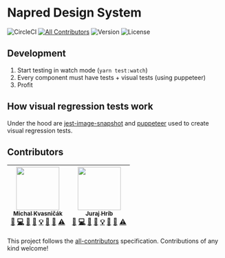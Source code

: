 # Napred Design System

![CircleCI](https://img.shields.io/circleci/project/github/napred/designsystem/master.svg?style=flat-square)
[![All Contributors](https://img.shields.io/badge/all_contributors-2-orange.svg?style=flat-square)](#contributors)
![Version](https://img.shields.io/npm/v/@napred/ds.svg?style=flat-square)
![License](https://img.shields.io/npm/l/@napred/ds.svg?style=flat-square)

## Development

1. Start testing in watch mode (`yarn test:watch`)
2. Every component must have tests + visual tests (using puppeteer)
3. Profit

## How visual regression tests work

Under the hood are [jest-image-snapshot](https://github.com/americanexpress/jest-image-snapshot) and [puppeteer](https://github.com/GoogleChrome/puppeteer) used to create visual regression tests.

## Contributors

<!-- ALL-CONTRIBUTORS-LIST:START - Do not remove or modify this section -->
<!-- prettier-ignore -->
| [<img src="https://avatars1.githubusercontent.com/u/174716?v=4" width="100px;"/><br /><sub><b>Michal Kvasničák</b></sub>](https://github.com/michalkvasnicak)<br />[💬](#question-michalkvasnicak "Answering Questions") [💻](https://github.com/napred/@napred/designsystem/commits?author=michalkvasnicak "Code") [🎨](#design-michalkvasnicak "Design") [📖](https://github.com/napred/@napred/designsystem/commits?author=michalkvasnicak "Documentation") [💡](#example-michalkvasnicak "Examples") [🤔](#ideas-michalkvasnicak "Ideas, Planning, & Feedback") [👀](#review-michalkvasnicak "Reviewed Pull Requests") [⚠️](https://github.com/napred/@napred/designsystem/commits?author=michalkvasnicak "Tests") | [<img src="https://avatars1.githubusercontent.com/u/373788?v=4" width="100px;"/><br /><sub><b>Juraj Hríb</b></sub>](https://github.com/jurajhrib)<br />[💬](#question-jurajhrib "Answering Questions") [💻](https://github.com/napred/@napred/designsystem/commits?author=jurajhrib "Code") [🎨](#design-jurajhrib "Design") [📖](https://github.com/napred/@napred/designsystem/commits?author=jurajhrib "Documentation") [💡](#example-jurajhrib "Examples") [🤔](#ideas-jurajhrib "Ideas, Planning, & Feedback") [👀](#review-jurajhrib "Reviewed Pull Requests") [⚠️](https://github.com/napred/@napred/designsystem/commits?author=jurajhrib "Tests") |
| :---: | :---: |

<!-- ALL-CONTRIBUTORS-LIST:END -->

This project follows the [all-contributors](https://github.com/kentcdodds/all-contributors) specification. Contributions of any kind welcome!

